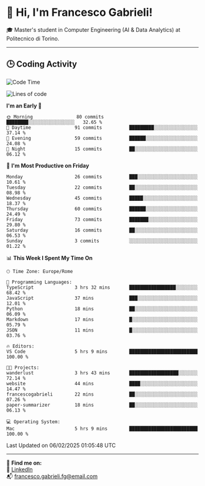 # 👋 Hi, I'm Francesco Gabrieli!

🎓 Master's student in Computer Engineering (AI & Data Analytics) at Politecnico di Torino.  

---

## 🕒 Coding Activity

<!--START_SECTION:waka-->
![Code Time](http://img.shields.io/badge/Code%20Time-5%20hrs%2010%20mins-blue)

![Lines of code](https://img.shields.io/badge/From%20Hello%20World%20I%27ve%20Written-28.9%20thousand%20lines%20of%20code-blue)

**I'm an Early 🐤** 

```text
🌞 Morning                80 commits          ████████░░░░░░░░░░░░░░░░░   32.65 % 
🌆 Daytime                91 commits          █████████░░░░░░░░░░░░░░░░   37.14 % 
🌃 Evening                59 commits          ██████░░░░░░░░░░░░░░░░░░░   24.08 % 
🌙 Night                  15 commits          ██░░░░░░░░░░░░░░░░░░░░░░░   06.12 % 
```
📅 **I'm Most Productive on Friday** 

```text
Monday                   26 commits          ███░░░░░░░░░░░░░░░░░░░░░░   10.61 % 
Tuesday                  22 commits          ██░░░░░░░░░░░░░░░░░░░░░░░   08.98 % 
Wednesday                45 commits          █████░░░░░░░░░░░░░░░░░░░░   18.37 % 
Thursday                 60 commits          ██████░░░░░░░░░░░░░░░░░░░   24.49 % 
Friday                   73 commits          ███████░░░░░░░░░░░░░░░░░░   29.80 % 
Saturday                 16 commits          ██░░░░░░░░░░░░░░░░░░░░░░░   06.53 % 
Sunday                   3 commits           ░░░░░░░░░░░░░░░░░░░░░░░░░   01.22 % 
```


📊 **This Week I Spent My Time On** 

```text
🕑︎ Time Zone: Europe/Rome

💬 Programming Languages: 
TypeScript               3 hrs 32 mins       █████████████████░░░░░░░░   68.42 % 
JavaScript               37 mins             ███░░░░░░░░░░░░░░░░░░░░░░   12.01 % 
Python                   18 mins             ██░░░░░░░░░░░░░░░░░░░░░░░   06.09 % 
Markdown                 17 mins             █░░░░░░░░░░░░░░░░░░░░░░░░   05.79 % 
JSON                     11 mins             █░░░░░░░░░░░░░░░░░░░░░░░░   03.76 % 

🔥 Editors: 
VS Code                  5 hrs 9 mins        █████████████████████████   100.00 % 

🐱‍💻 Projects: 
wanderlust               3 hrs 43 mins       ██████████████████░░░░░░░   72.14 % 
website                  44 mins             ████░░░░░░░░░░░░░░░░░░░░░   14.47 % 
francescogabrieli        22 mins             ██░░░░░░░░░░░░░░░░░░░░░░░   07.26 % 
paper-summarizer         18 mins             ██░░░░░░░░░░░░░░░░░░░░░░░   06.13 % 

💻 Operating System: 
Mac                      5 hrs 9 mins        █████████████████████████   100.00 % 
```


 Last Updated on 06/02/2025 01:05:48 UTC
<!--END_SECTION:waka-->


---



🔗 **Find me on:**  
💼 [LinkedIn](https://www.linkedin.com/in/francesco-gabrieli)  
📬 francesco.gabrieli.fg@email.com  



